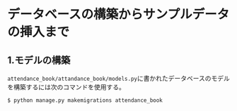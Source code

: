# データベースの構築からサンプルデータの挿入まで
## 1.モデルの構築
`attendance_book/attandance_book/models.py`に書かれたデータベースのモデルを構築するには次のコマンドを使用する。
```
$ python manage.py makemigrations attendance_book
```
